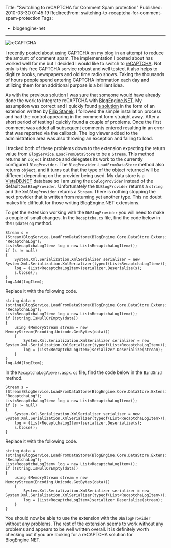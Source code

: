Title: "Switching to reCAPTCHA for Comment Spam protection"
Published: 2010-03-30 01:45:19
RedirectFrom: switching-to-recaptcha-for-comment-spam-protection
Tags:
  - blogengine-net
---
![reCAPTCHA](/posts/images/reCAPTCHA-logo.png "reCAPTCHA")

I recently posted about using [CAPTCHA](http://en.wikipedia.org/wiki/CAPTCHA) on my blog in an attempt to reduce the amount of comment spam. The implementation I posted about has worked well for me but I decided I would like to switch to [reCAPTCHA](http://recaptcha.net/). Not only is this free CAPTCHA service robust and well tested, it also helps to digitize books, newspapers and old time radio shows. Taking the thousands of hours people spend entering CAPTCHA information each day and utilizing them for an additional purpose is a brilliant idea.

As with the previous solution I was sure that someone would have already done the work to integrate reCAPTCHA with [BlogEngine.NET](http://www.dotnetblogengine.net/). My assumption was correct and I quickly found [a solution](http://www.bloodforge.com/post/BlogengineNET-reCaptcha-093-Installation-Instructions.aspx) in the form of an extension written by [Filip Stanek](http://www.bloodforge.com/). I followed the simple installation process and had the control appearing in the comment form straight away. After a short period of testing I quickly found a couple of problems. Once the first comment was added all subsequent comments entered resulting in an error that was reported via the callback. The log viewer added to the administration area was also throwing an exception and failing to load.

I tracked both of these problems down to the extension expecting the return value from `BlogService.LoadFromDataStore` to be a `Stream`. This method returns an `object` instance and delegates its work to the currently configured `BlogProvider`. The `BlogProvider.LoadFromDataStore` method also returns `object`, and it turns out that the type of the object returned will be different depending on the provider being used. My data store is a [VistaDB.NET](http://www.vistadb.net/) database so I am using the `DbBlogProvider` instead of the default `XmlBlogProvider`. Unfortunately the `DbBlogProvider` returns a `string` and the `XmlBlogProvider` returns a `Stream`. There is nothing stopping the next provider that is written from returning yet another type. This no doubt makes life difficult for those writing BlogEngine.NET extensions.

To get the extension working with the `DbBlogProvider` you will need to make a couple of small changes. In the `Recaptcha.cs` file, find the code below in the `UpdateLog` method.

    Stream s = (Stream)BlogService.LoadFromDataStore(BlogEngine.Core.DataStore.ExtensionType.Extension, "RecaptchaLog");
    List<RecaptchaLogItem> log = new List<RecaptchaLogItem>();
    if (s != null)
    {
        System.Xml.Serialization.XmlSerializer serializer = new System.Xml.Serialization.XmlSerializer(typeof(List<RecaptchaLogItem>));
        log = (List<RecaptchaLogItem>)serializer.Deserialize(s);
        s.Close();
    }
    log.Add(logItem);

Replace it with the following code.

    string data = (string)BlogService.LoadFromDataStore(BlogEngine.Core.DataStore.ExtensionType.Extension, "RecaptchaLog");
    List<RecaptchaLogItem> log = new List<RecaptchaLogItem>();
    if (!string.IsNullOrEmpty(data))
    {
        using (MemoryStream stream = new MemoryStream(Encoding.Unicode.GetBytes(data)))
        {
            System.Xml.Serialization.XmlSerializer serializer = new System.Xml.Serialization.XmlSerializer(typeof(List<RecaptchaLogItem>));
            log = (List<RecaptchaLogItem>)serializer.Deserialize(stream);
        }
    }
    log.Add(logItem);

In the `RecaptchaLogViewer.aspx.cs` file, find the code below in the `BindGrid` method.

    Stream s = (Stream)BlogService.LoadFromDataStore(BlogEngine.Core.DataStore.ExtensionType.Extension, "RecaptchaLog");
    List<RecaptchaLogItem> log = new List<RecaptchaLogItem>();
    if (s != null)
    {
        System.Xml.Serialization.XmlSerializer serializer = new System.Xml.Serialization.XmlSerializer(typeof(List<RecaptchaLogItem>));
        log = (List<RecaptchaLogItem>)serializer.Deserialize(s);
        s.Close();
    }

Replace it with the following code.

    string data = (string)BlogService.LoadFromDataStore(BlogEngine.Core.DataStore.ExtensionType.Extension, "RecaptchaLog");
    List<RecaptchaLogItem> log = new List<RecaptchaLogItem>();
    if (!string.IsNullOrEmpty(data))
    {
        using (MemoryStream stream = new MemoryStream(Encoding.Unicode.GetBytes(data)))
        {
            System.Xml.Serialization.XmlSerializer serializer = new System.Xml.Serialization.XmlSerializer(typeof(List<RecaptchaLogItem>));
            log = (List<RecaptchaLogItem>)serializer.Deserialize(stream);
        }
    }

You should now be able to use the extension with the `DbBlogProvider` without any problems. The rest of the extension seems to work without any problems and appears to be well written overall. It is definitely worth checking out if you are looking for a reCAPTCHA solution for BlogEngine.NET.
